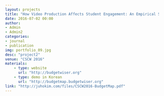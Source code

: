 ```yaml
---
layout: projects
title: "How Video Production Affects Student Engagement: An Empirical Sutdy of MOOC Videos"
date: 2016-07-02 00:00
author:
- Admin
- Admin2
categories:
- journal
- publication
img: portfolio_09.jpg
desc: "project2"
venue: "CSCW 2016"
materials:
    - type: website
      url: "http://budgetwiser.org"
    - type: demo in Korean
      url: "http://budgetmap.budgetwiser.org"
link: "http://juhokim.com/files/CSCW2016-BudgetMap.pdf"
---
```

